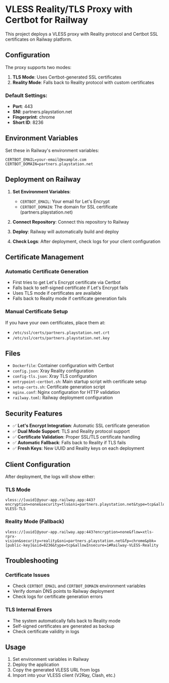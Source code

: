# VLESS Reality/TLS Proxy with Certbot for Railway

This project deploys a VLESS proxy with Reality protocol and Certbot SSL certificates on Railway platform.

## Configuration

The proxy supports two modes:
1. **TLS Mode**: Uses Certbot-generated SSL certificates
2. **Reality Mode**: Falls back to Reality protocol with custom certificates

### Default Settings:
- **Port**: 443
- **SNI**: partners.playstation.net
- **Fingerprint**: chrome
- **Short ID**: 8236

## Environment Variables

Set these in Railway's environment variables:

```
CERTBOT_EMAIL=your-email@example.com
CERTBOT_DOMAIN=partners.playstation.net
```

## Deployment on Railway

1. **Set Environment Variables**:
   - `CERTBOT_EMAIL`: Your email for Let's Encrypt
   - `CERTBOT_DOMAIN`: The domain for SSL certificate (partners.playstation.net)

2. **Connect Repository**: Connect this repository to Railway

3. **Deploy**: Railway will automatically build and deploy

4. **Check Logs**: After deployment, check logs for your client configuration

## Certificate Management

### Automatic Certificate Generation
- First tries to get Let's Encrypt certificate via Certbot
- Falls back to self-signed certificate if Let's Encrypt fails
- Uses TLS mode if certificates are available
- Falls back to Reality mode if certificate generation fails

### Manual Certificate Setup
If you have your own certificates, place them at:
- `/etc/ssl/certs/partners.playstation.net.crt`
- `/etc/ssl/certs/partners.playstation.net.key`

## Files

- `Dockerfile`: Container configuration with Certbot
- `config.json`: Xray Reality configuration 
- `config-tls.json`: Xray TLS configuration
- `entrypoint-certbot.sh`: Main startup script with certificate setup
- `setup-certs.sh`: Certificate generation script
- `nginx.conf`: Nginx configuration for HTTP validation
- `railway.toml`: Railway deployment configuration

## Security Features

- ✅ **Let's Encrypt Integration**: Automatic SSL certificate generation
- ✅ **Dual Mode Support**: TLS and Reality protocol support
- ✅ **Certificate Validation**: Proper SSL/TLS certificate handling
- ✅ **Automatic Fallback**: Falls back to Reality if TLS fails
- ✅ **Fresh Keys**: New UUID and Reality keys on each deployment

## Client Configuration

After deployment, the logs will show either:

### TLS Mode
```
vless://[uuid]@your-app.railway.app:443?encryption=none&security=tls&sni=partners.playstation.net&type=tcp&allowInsecure=1#Railway-VLESS-TLS
```

### Reality Mode (Fallback)
```
vless://[uuid]@your-app.railway.app:443?encryption=none&flow=xtls-rprx-vision&security=reality&sni=partners.playstation.net&fp=chrome&pbk=[public-key]&sid=8236&type=tcp&allowInsecure=1#Railway-VLESS-Reality
```

## Troubleshooting

### Certificate Issues
- Check `CERTBOT_EMAIL` and `CERTBOT_DOMAIN` environment variables
- Verify domain DNS points to Railway deployment
- Check logs for certificate generation errors

### TLS Internal Errors
- The system automatically falls back to Reality mode
- Self-signed certificates are generated as backup
- Check certificate validity in logs

## Usage

1. Set environment variables in Railway
2. Deploy the application
3. Copy the generated VLESS URL from logs
4. Import into your VLESS client (V2Ray, Clash, etc.)
